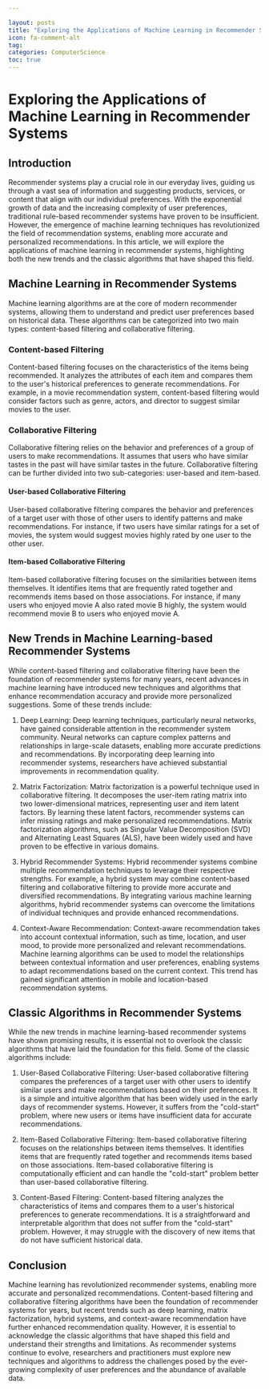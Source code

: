 ```yaml
---

layout: posts
title: "Exploring the Applications of Machine Learning in Recommender Systems"
icon: fa-comment-alt
tag:      
categories: ComputerScience
toc: true
---
```




# Exploring the Applications of Machine Learning in Recommender Systems

## Introduction

Recommender systems play a crucial role in our everyday lives, guiding us through a vast sea of information and suggesting products, services, or content that align with our individual preferences. With the exponential growth of data and the increasing complexity of user preferences, traditional rule-based recommender systems have proven to be insufficient. However, the emergence of machine learning techniques has revolutionized the field of recommendation systems, enabling more accurate and personalized recommendations. In this article, we will explore the applications of machine learning in recommender systems, highlighting both the new trends and the classic algorithms that have shaped this field.

## Machine Learning in Recommender Systems

Machine learning algorithms are at the core of modern recommender systems, allowing them to understand and predict user preferences based on historical data. These algorithms can be categorized into two main types: content-based filtering and collaborative filtering.

### Content-based Filtering

Content-based filtering focuses on the characteristics of the items being recommended. It analyzes the attributes of each item and compares them to the user's historical preferences to generate recommendations. For example, in a movie recommendation system, content-based filtering would consider factors such as genre, actors, and director to suggest similar movies to the user.

### Collaborative Filtering

Collaborative filtering relies on the behavior and preferences of a group of users to make recommendations. It assumes that users who have similar tastes in the past will have similar tastes in the future. Collaborative filtering can be further divided into two sub-categories: user-based and item-based.

#### User-based Collaborative Filtering

User-based collaborative filtering compares the behavior and preferences of a target user with those of other users to identify patterns and make recommendations. For instance, if two users have similar ratings for a set of movies, the system would suggest movies highly rated by one user to the other user.

#### Item-based Collaborative Filtering

Item-based collaborative filtering focuses on the similarities between items themselves. It identifies items that are frequently rated together and recommends items based on those associations. For instance, if many users who enjoyed movie A also rated movie B highly, the system would recommend movie B to users who enjoyed movie A.

## New Trends in Machine Learning-based Recommender Systems

While content-based filtering and collaborative filtering have been the foundation of recommender systems for many years, recent advances in machine learning have introduced new techniques and algorithms that enhance recommendation accuracy and provide more personalized suggestions. Some of these trends include:

1. Deep Learning: Deep learning techniques, particularly neural networks, have gained considerable attention in the recommender system community. Neural networks can capture complex patterns and relationships in large-scale datasets, enabling more accurate predictions and recommendations. By incorporating deep learning into recommender systems, researchers have achieved substantial improvements in recommendation quality.

2. Matrix Factorization: Matrix factorization is a powerful technique used in collaborative filtering. It decomposes the user-item rating matrix into two lower-dimensional matrices, representing user and item latent factors. By learning these latent factors, recommender systems can infer missing ratings and make personalized recommendations. Matrix factorization algorithms, such as Singular Value Decomposition (SVD) and Alternating Least Squares (ALS), have been widely used and have proven to be effective in various domains.

3. Hybrid Recommender Systems: Hybrid recommender systems combine multiple recommendation techniques to leverage their respective strengths. For example, a hybrid system may combine content-based filtering and collaborative filtering to provide more accurate and diversified recommendations. By integrating various machine learning algorithms, hybrid recommender systems can overcome the limitations of individual techniques and provide enhanced recommendations.

4. Context-Aware Recommendation: Context-aware recommendation takes into account contextual information, such as time, location, and user mood, to provide more personalized and relevant recommendations. Machine learning algorithms can be used to model the relationships between contextual information and user preferences, enabling systems to adapt recommendations based on the current context. This trend has gained significant attention in mobile and location-based recommendation systems.

## Classic Algorithms in Recommender Systems

While the new trends in machine learning-based recommender systems have shown promising results, it is essential not to overlook the classic algorithms that have laid the foundation for this field. Some of the classic algorithms include:

1. User-Based Collaborative Filtering: User-based collaborative filtering compares the preferences of a target user with other users to identify similar users and make recommendations based on their preferences. It is a simple and intuitive algorithm that has been widely used in the early days of recommender systems. However, it suffers from the "cold-start" problem, where new users or items have insufficient data for accurate recommendations.

2. Item-Based Collaborative Filtering: Item-based collaborative filtering focuses on the relationships between items themselves. It identifies items that are frequently rated together and recommends items based on those associations. Item-based collaborative filtering is computationally efficient and can handle the "cold-start" problem better than user-based collaborative filtering.

3. Content-Based Filtering: Content-based filtering analyzes the characteristics of items and compares them to a user's historical preferences to generate recommendations. It is a straightforward and interpretable algorithm that does not suffer from the "cold-start" problem. However, it may struggle with the discovery of new items that do not have sufficient historical data.

## Conclusion

Machine learning has revolutionized recommender systems, enabling more accurate and personalized recommendations. Content-based filtering and collaborative filtering algorithms have been the foundation of recommender systems for years, but recent trends such as deep learning, matrix factorization, hybrid systems, and context-aware recommendation have further enhanced recommendation quality. However, it is essential to acknowledge the classic algorithms that have shaped this field and understand their strengths and limitations. As recommender systems continue to evolve, researchers and practitioners must explore new techniques and algorithms to address the challenges posed by the ever-growing complexity of user preferences and the abundance of available data.